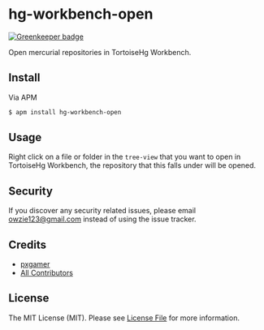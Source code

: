# hg-workbench-open

[![Greenkeeper badge](https://badges.greenkeeper.io/pxgamer/hg-workbench-open.svg)](https://greenkeeper.io/)

Open mercurial repositories in TortoiseHg Workbench.

## Install

Via APM

```bash
$ apm install hg-workbench-open
```

## Usage

Right click on a file or folder in the `tree-view` that you want to open in TortoiseHg Workbench, the repository that this falls under will be opened.

## Security

If you discover any security related issues, please email owzie123@gmail.com instead of using the issue tracker.

## Credits

- [pxgamer][link-author]
- [All Contributors][link-contributors]

## License

The MIT License (MIT). Please see [License File](LICENSE.md) for more information.

[link-author]: https://github.com/pxgamer
[link-contributors]: ../../contributors
